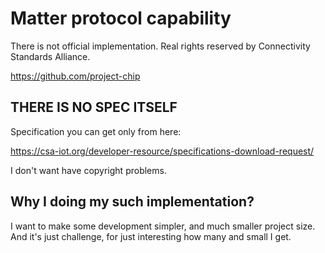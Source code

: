 # Matter protocol capability

There is not official implementation. Real rights reserved by Connectivity Standards Alliance.

<https://github.com/project-chip>

## THERE IS NO SPEC ITSELF

Specification you can get only from here:

<https://csa-iot.org/developer-resource/specifications-download-request/>

I don't want have copyright problems.

## Why I doing my such implementation?

I want to make some development simpler, and much smaller project size.
And it's just challenge, for just interesting how many and small I get.
